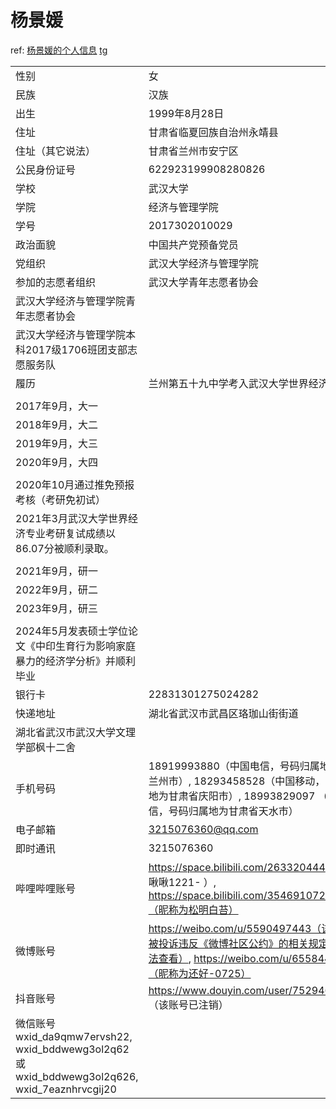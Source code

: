 # 杨景媛

ref:
[杨景媛的个人信息](https://github.com/zouzhekang/YJYpaper/issues/76)
[tg](https://t.me/zhinared/8145)

| | |
| --- | --- |
| 性别	| 女 |
| 民族 | 汉族 |
| 出生 | 1999年8月28日 |
| 住址 | 甘肃省临夏回族自治州永靖县 |
| 住址（其它说法） | 甘肃省兰州市安宁区 |
| 公民身份证号 | 622923199908280826 |
| 学校 | 武汉大学 |
| 学院 | 经济与管理学院 |
| 学号 | 2017302010029 |
| 政治面貌 | 中国共产党预备党员 |
| 党组织 | 武汉大学经济与管理学院 |
| 参加的志愿者组织 | 武汉大学青年志愿者协会 |
| 武汉大学经济与管理学院青年志愿者协会 |
| 武汉大学经济与管理学院本科2017级1706班团支部志愿服务队 |
| 履历 | 兰州第五十九中学考入武汉大学世界经济专业 |
|  |
| 2017年9月，大一 |
| 2018年9月，大二 |
| 2019年9月，大三 |
| 2020年9月，大四 |
|  |
| 2020年10月通过推免预报考核（考研免初试） |
| 2021年3月武汉大学世界经济专业考研复试成绩以86.07分被顺利录取。 |
|  |
| 2021年9月，研一 |
| 2022年9月，研二 |
| 2023年9月，研三 |
|  |
| 2024年5月发表硕士学位论文《中印生育行为影响家庭暴力的经济学分析》并顺利毕业 |
| 银行卡 | 22831301275024282 | （长城银联公务IC卡） |
| 快递地址 | 湖北省武汉市武昌区珞珈山街街道 |
| 湖北省武汉市武汉大学文理学部枫十二舍 |
| 手机号码 | 18919993880（中国电信，号码归属地为甘肃省兰州市）, 18293458528（中国移动，号码归属地为甘肃省庆阳市）, 18993829097 （中国电信，号码归属地为甘肃省天水市） |
| 电子邮箱 | 3215076360@qq.com |
| 即时通讯 | 3215076360 | （腾讯QQ） |
| 哔哩哔哩账号 | https://space.bilibili.com/263320444 （昵称为啾啾1221- ）, https://space.bilibili.com/3546910728129260（昵称为松明白苔） |
| 微博账号 | https://weibo.com/u/5590497443（该账号因被投诉违反《微博社区公约》的相关规定，现已无法查看）, https://weibo.com/u/6558449466（昵称为还好-0725） |
| 抖音账号 | https://www.douyin.com/user/75294606498 （该账号已注销） |
| 微信账号 wxid_da9qmw7ervsh22, wxid_bddwewg3ol2q62  或 wxid_bddwewg3ol2q626, wxid_7eaznhrvcgij20 |
